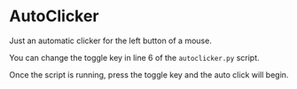 # AutoClicker

Just an automatic clicker for the left button of a mouse.

You can change the toggle key in line 6 of the `autoclicker.py` script.

Once the script is running, press the toggle key and the auto click will begin.
